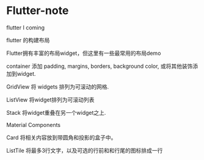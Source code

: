 # Flutter-note
flutter I coming

flutter 的构建布局

Flutter拥有丰富的布局widget，但这里有一些最常用的布局demo

container
添加 padding, margins, borders, background color, 或将其他装饰添加到widget.

GridView
将 widgets 排列为可滚动的网格.

ListView
将widget排列为可滚动列表

Stack
将widget重叠在另一个widget之上.

Material Components

Card
将相关内容放到带圆角和投影的盒子中。

ListTile
将最多3行文字，以及可选的行前和和行尾的图标排成一行
